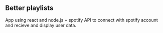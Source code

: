 ## Better playlists
App using react and node.js + spotify API to connect with spotify account and recieve and display user data. 
